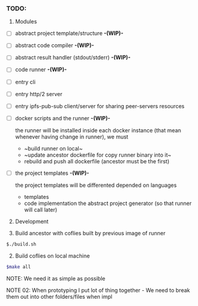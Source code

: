 ### TODO:

1. Modules
- [ ] abstract project template/structure **-(WIP)-**
- [ ] abstract code compiler **-(WIP)-**
- [ ] abstract result handler (stdout/stderr) **-(WIP)-**

- [ ] code runner **-(WIP)-**
- [ ] entry cli
- [ ] entry http/2 server
- [ ] entry ipfs-pub-sub client/server for sharing peer-servers resources

- [ ] docker scripts and the runner **-(WIP)-**
    
    the runner will be installed inside each docker instance (that mean whenever having change in runner), we must
  - ~build runner on local~
  - ~update ancestor dockerfile for copy runner binary into it~
  - rebuild and push all dockerfile (ancestor must be the first)

- [ ] the project templates **-(WIP)-**

    the project templates will be differented depended on languages
  - templates
  - code implementation the abstract project generator (so that runner will call later)

2. Development

  1. Build ancestor with coflies built by previous image of runner
  
```bash
$./build.sh
```

  2. Build coflies on local machine

```bash
$make all
```

NOTE: We need it as simple as possible

NOTE 02: When prototyping I put lot of thing together - We need to break them out into other folders/files when impl
